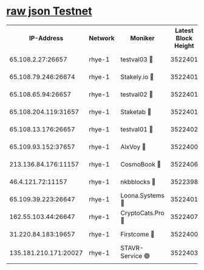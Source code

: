 
[raw json Testnet](https://rpc-check.quickt.stavr.tech/quickt/rpc-quickt-result.json)
=


<table><tr><th>IP-Address</th><th>Network</th><th>Moniker</th><th>Latest Block Height</th><th>Earliest Block Height</th><th>Catching Up</th><th>Tx Index</th><th>Voting Power</th><th>Scan Time</th></tr><tr><td>65.108.2.27:26657</td><td>rhye-1</td><td>testval03 🔴</td><td>3522401</td><td>1</td><td>False</td><td>on</td><td>5002050</td><td>2023-12-09T00:25:49.842951468UTC</td></tr><tr><td>65.108.79.246:26674</td><td>rhye-1</td><td>Stakely.io 🔴</td><td>3522401</td><td>1</td><td>False</td><td>on</td><td>10</td><td>2023-12-09T00:25:52.229025247UTC</td></tr><tr><td>65.108.65.94:26657</td><td>rhye-1</td><td>testval02 🔴</td><td>3522401</td><td>1</td><td>False</td><td>on</td><td>5002050</td><td>2023-12-09T00:25:52.571673680UTC</td></tr><tr><td>65.108.204.119:31657</td><td>rhye-1</td><td>Staketab 🔴</td><td>3522401</td><td>1</td><td>False</td><td>on</td><td>9900</td><td>2023-12-09T00:25:55.297942105UTC</td></tr><tr><td>65.108.13.176:26657</td><td>rhye-1</td><td>testval01 🔴</td><td>3522402</td><td>1</td><td>False</td><td>on</td><td>9582010</td><td>2023-12-09T00:25:55.645998103UTC</td></tr><tr><td>65.109.93.152:37657</td><td>rhye-1</td><td>AlxVoy 🔴</td><td>3522400</td><td>433101</td><td>False</td><td>on</td><td>92921</td><td>2023-12-09T00:25:47.133237952UTC</td></tr><tr><td>213.136.84.176:11157</td><td>rhye-1</td><td>CosmoBook 🔴</td><td>3522406</td><td>1674001</td><td>False</td><td>off</td><td>1528057</td><td>2023-12-09T00:26:20.749147042UTC</td></tr><tr><td>46.4.121.72:11157</td><td>rhye-1</td><td>nkbblocks 🔴</td><td>3522398</td><td>1781001</td><td>False</td><td>on</td><td>81901</td><td>2023-12-09T00:25:38.535438324UTC</td></tr><tr><td>65.109.39.223:26647</td><td>rhye-1</td><td>Loona.Systems 🔴</td><td>3522401</td><td>3287001</td><td>False</td><td>off</td><td>9949</td><td>2023-12-09T00:25:54.942239449UTC</td></tr><tr><td>162.55.103.44:26647</td><td>rhye-1</td><td>CryptoCats.Pro 🔴</td><td>3522407</td><td>3287001</td><td>False</td><td>off</td><td>9999</td><td>2023-12-09T00:26:25.144496964UTC</td></tr><tr><td>31.220.84.183:19657</td><td>rhye-1</td><td>Firstcome 🔴</td><td>3522400</td><td>3395933</td><td>False</td><td>off</td><td>732206</td><td>2023-12-09T00:25:49.486283311UTC</td></tr><tr><td>135.181.210.171:20027</td><td>rhye-1</td><td>STAVR-Service 🟢</td><td>3522403</td><td>3520501</td><td>False</td><td>on</td><td>0</td><td>2023-12-09T00:26:04.137416421UTC</td></tr></table>